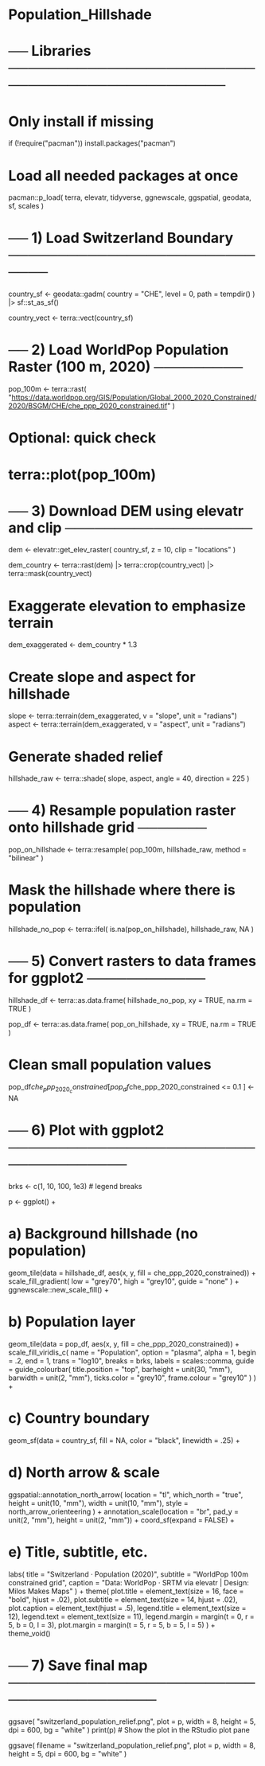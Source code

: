 # Population_Hillshade
# ── Libraries ───────────────────────────────────────────────

# Only install if missing
if (!require("pacman")) install.packages("pacman")

# Load all needed packages at once
pacman::p_load(
  terra, elevatr, tidyverse,
  ggnewscale, ggspatial,
  geodata, sf, scales
)

# ── 1) Load Switzerland Boundary ─────────────────────────────

country_sf <- geodata::gadm(
  country = "CHE", level = 0,
  path = tempdir()
) |> sf::st_as_sf()

country_vect <- terra::vect(country_sf)

# ── 2) Load WorldPop Population Raster (100 m, 2020) ─────────

pop_100m <- terra::rast(
  "https://data.worldpop.org/GIS/Population/Global_2000_2020_Constrained/2020/BSGM/CHE/che_ppp_2020_constrained.tif"
)

# Optional: quick check
# terra::plot(pop_100m)

# ── 3) Download DEM using elevatr and clip ───────────────────

dem <- elevatr::get_elev_raster(
  country_sf,
  z = 10, clip = "locations"
)

dem_country <- terra::rast(dem) |>
  terra::crop(country_vect) |>
  terra::mask(country_vect)

# Exaggerate elevation to emphasize terrain
dem_exaggerated <- dem_country * 1.3

# Create slope and aspect for hillshade
slope <- terra::terrain(dem_exaggerated, v = "slope", unit = "radians")
aspect <- terra::terrain(dem_exaggerated, v = "aspect", unit = "radians")

# Generate shaded relief
hillshade_raw <- terra::shade(
  slope, aspect,
  angle = 40, direction = 225
)

# ── 4) Resample population raster onto hillshade grid ───────

pop_on_hillshade <- terra::resample(
  pop_100m, hillshade_raw,
  method = "bilinear"
)

# Mask the hillshade where there is population
hillshade_no_pop <- terra::ifel(
  is.na(pop_on_hillshade), hillshade_raw, NA
)

# ── 5) Convert rasters to data frames for ggplot2 ────────────

hillshade_df <- terra::as.data.frame(
  hillshade_no_pop, xy = TRUE, na.rm = TRUE
)

pop_df <- terra::as.data.frame(
  pop_on_hillshade, xy = TRUE, na.rm = TRUE
)

# Clean small population values
pop_df$che_ppp_2020_constrained[
  pop_df$che_ppp_2020_constrained <= 0.1
] <- NA

# ── 6) Plot with ggplot2 ─────────────────────────────────────

brks <- c(1, 10, 100, 1e3) # legend breaks

p <- ggplot() +
  # a) Background hillshade (no population)
  geom_tile(data = hillshade_df, aes(x, y, fill = che_ppp_2020_constrained)) +
  scale_fill_gradient(
    low = "grey70", high = "grey10", guide = "none"
  ) +
  ggnewscale::new_scale_fill() +
  
  # b) Population layer
  geom_tile(data = pop_df, aes(x, y, fill = che_ppp_2020_constrained)) +
  scale_fill_viridis_c(
    name = "Population",
    option = "plasma", alpha = 1,
    begin = .2, end = 1,
    trans = "log10", breaks = brks,
    labels = scales::comma,
    guide = guide_colourbar(
      title.position = "top",
      barheight = unit(30, "mm"),
      barwidth = unit(2, "mm"),
      ticks.color = "grey10",
      frame.colour = "grey10"
    )
  ) +

  
  # c) Country boundary
  geom_sf(data = country_sf, fill = NA,
          color = "black", linewidth = .25) +
  # d) North arrow & scale
  ggspatial::annotation_north_arrow(
    location = "tl", which_north = "true",
    height = unit(10, "mm"), width = unit(10, "mm"),
    style = north_arrow_orienteering
  ) +
  annotation_scale(location = "br",
                   pad_y = unit(2, "mm"),
                   height = unit(2, "mm")) +
  coord_sf(expand = FALSE) +
  # e) Title, subtitle, etc.
  labs(
    title = "Switzerland · Population (2020)",
    subtitle = "WorldPop 100m constrained grid",
    caption = "Data: WorldPop · SRTM via elevatr | Design: Milos Makes Maps"
  ) +
  theme(
    plot.title = element_text(size = 16, face = "bold", hjust = .02),
    plot.subtitle = element_text(size = 14, hjust = .02),
    plot.caption = element_text(hjust = .5),
    legend.title = element_text(size = 12),
    legend.text = element_text(size = 11),
    legend.margin = margin(t = 0, r = 5, b = 0, l = 3),
    plot.margin = margin(t = 5, r = 5, b = 5, l = 5)
  ) +
  theme_void()

# ── 7) Save final map ────────────────────────────────────────

ggsave(
  "switzerland_population_relief.png",
  plot = p,
  width = 8, height = 5, dpi = 600,
  bg = "white"
)
print(p)  # Show the plot in the RStudio plot pane

ggsave(
  filename = "switzerland_population_relief.png",
  plot = p,
  width = 8, height = 5, dpi = 600,
  bg = "white"
)
